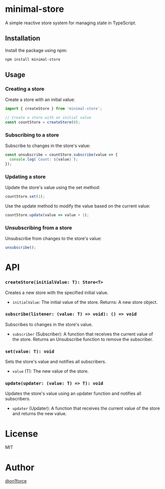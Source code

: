 # minimal-store

A simple reactive store system for managing state in TypeScript.

## Installation

Install the package using npm:

```sh
npm install minimal-store
```

## Usage

### Creating a store

Create a store with an initial value:

```typescript
import { createStore } from 'minimal-store';

// Create a store with an initial value
const countStore = createStore(0);
```

### Subscribing to a store

Subscribe to changes in the store's value:

```typescript
const unsubscribe = countStore.subscribe(value => {
  console.log(`Count: ${value}`);
});
```

### Updating a store

Update the store's value using the set method:

```typescript
countStore.set(1);
```
Use the update method to modify the value based on the current value:

```typescript
countStore.update(value => value + 1);
```

### Unsubscribing from a store

Unsubscribe from changes to the store's value:

```typescript
unsubscribe();
```

# API

### `createStore(initialValue: T): Store<T>`
Creates a new store with the specified initial value.

- `initialValue`: The initial value of the store.
Returns: A new store object.

### `subscribe(listener: (value: T) => void): () => void`
Subscribes to changes in the store's value.

- `subscriber` (Subscriber<T>): A function that receives the current value of the store.
Returns an Unsubscribe function to remove the subscriber.

### `set(value: T): void`
Sets the store's value and notifies all subscribers.

- `value` (T): The new value of the store.

### `update(updater: (value: T) => T): void`
Updates the store's value using an updater function and notifies all subscribers.

- `updater` (Updater<T>): A function that receives the current value of the store and returns the new value.

# License

MIT

# Author
[@on1force](https://github.com/on1force)
